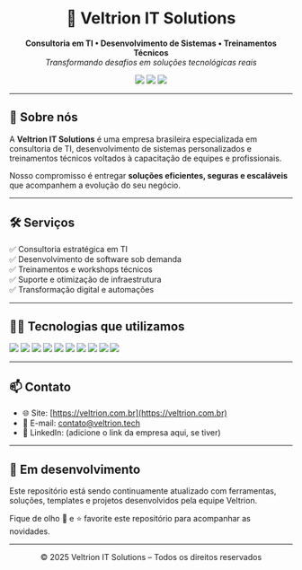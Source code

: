 <h1 align="center">
  🚀 Veltrion IT Solutions
</h1>

<p align="center">
  <strong>Consultoria em TI • Desenvolvimento de Sistemas • Treinamentos Técnicos</strong><br>
  <em>Transformando desafios em soluções tecnológicas reais</em>
</p>

<p align="center">
  <a href="https://veltrion.com.br" target="_blank"><img src="https://img.shields.io/badge/Site Oficial-Veltrion.com.br-blue?style=flat-square&logo=google-chrome"></a>
  <img src="https://img.shields.io/badge/status-em%20desenvolvimento-yellow?style=flat-square">
  <img src="https://img.shields.io/badge/feito%20com-amor-ff69b4?style=flat-square">
</p>

---

## 💼 Sobre nós

A **Veltrion IT Solutions** é uma empresa brasileira especializada em consultoria de TI, desenvolvimento de sistemas personalizados e treinamentos técnicos voltados à capacitação de equipes e profissionais.

Nosso compromisso é entregar **soluções eficientes, seguras e escaláveis** que acompanhem a evolução do seu negócio.

---

## 🛠 Serviços

✅ Consultoria estratégica em TI  
✅ Desenvolvimento de software sob demanda  
✅ Treinamentos e workshops técnicos  
✅ Suporte e otimização de infraestrutura  
✅ Transformação digital e automações

---

## 🧑‍💻 Tecnologias que utilizamos

<p align="left">
  <img src="https://img.shields.io/badge/HTML5-E34F26?style=flat-square&logo=html5&logoColor=white"/>
  <img src="https://img.shields.io/badge/CSS3-1572B6?style=flat-square&logo=css3&logoColor=white"/>
  <img src="https://img.shields.io/badge/JavaScript-F7DF1E?style=flat-square&logo=javascript&logoColor=black"/>
  <img src="https://img.shields.io/badge/Node.js-339933?style=flat-square&logo=node.js&logoColor=white"/>
  <img src="https://img.shields.io/badge/React-61DAFB?style=flat-square&logo=react&logoColor=black"/>
  <img src="https://img.shields.io/badge/Python-3776AB?style=flat-square&logo=python&logoColor=white"/>
  <img src="https://img.shields.io/badge/PostgreSQL-336791?style=flat-square&logo=postgresql&logoColor=white"/>
  <img src="https://img.shields.io/badge/MongoDB-47A248?style=flat-square&logo=mongodb&logoColor=white"/>
  <img src="https://img.shields.io/badge/Git-F05032?style=flat-square&logo=git&logoColor=white"/>
  <img src="https://img.shields.io/badge/Docker-2496ED?style=flat-square&logo=docker&logoColor=white"/>
</p>

---

## 📫 Contato

- 🌐 Site: [https://veltrion.com.br](https://veltrion.com.br)  
- 📧 E-mail: [contato@veltrion.tech](mailto:contato@veltrion.tech)  
- 💼 LinkedIn: (adicione o link da empresa aqui, se tiver)

---

## 🚧 Em desenvolvimento

Este repositório está sendo continuamente atualizado com ferramentas, soluções, templates e projetos desenvolvidos pela equipe Veltrion.

Fique de olho 👀 e ⭐ favorite este repositório para acompanhar as novidades.

---

<p align="center">
  © 2025 Veltrion IT Solutions – Todos os direitos reservados
</p>
